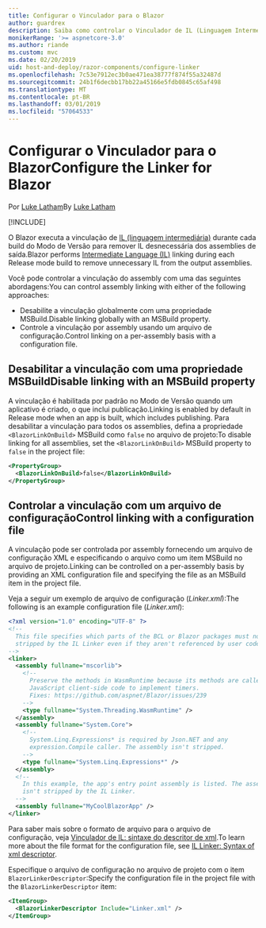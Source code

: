 ```yaml
---
title: Configurar o Vinculador para o Blazor
author: guardrex
description: Saiba como controlar o Vinculador de IL (Linguagem Intermediária) ao criar um aplicativo Blazor.
monikerRange: '>= aspnetcore-3.0'
ms.author: riande
ms.custom: mvc
ms.date: 02/20/2019
uid: host-and-deploy/razor-components/configure-linker
ms.openlocfilehash: 7c53e7912ec3b0ae471ea38777f874f55a32487d
ms.sourcegitcommit: 24b1f6decbb17bb22a45166e5fdb0845c65af498
ms.translationtype: MT
ms.contentlocale: pt-BR
ms.lasthandoff: 03/01/2019
ms.locfileid: "57064533"
---
```

# <a name="configure-the-linker-for-blazor"></a><span data-ttu-id="e6a60-103">Configurar o Vinculador para o Blazor</span><span class="sxs-lookup"><span data-stu-id="e6a60-103">Configure the Linker for Blazor</span></span>

<span data-ttu-id="e6a60-104">Por [Luke Latham](https://github.com/guardrex)</span><span class="sxs-lookup"><span data-stu-id="e6a60-104">By [Luke Latham](https://github.com/guardrex)</span></span>

[!INCLUDE[](~/includes/razor-components-preview-notice.md)]

<span data-ttu-id="e6a60-105">O Blazor executa a vinculação de [IL (linguagem intermediária)](/dotnet/standard/managed-code#intermediate-language--execution) durante cada build do Modo de Versão para remover IL desnecessária dos assemblies de saída.</span><span class="sxs-lookup"><span data-stu-id="e6a60-105">Blazor performs [Intermediate Language (IL)](/dotnet/standard/managed-code#intermediate-language--execution) linking during each Release mode build to remove unnecessary IL from the output assemblies.</span></span>

<span data-ttu-id="e6a60-106">Você pode controlar a vinculação do assembly com uma das seguintes abordagens:</span><span class="sxs-lookup"><span data-stu-id="e6a60-106">You can control assembly linking with either of the following approaches:</span></span>

* <span data-ttu-id="e6a60-107">Desabilite a vinculação globalmente com uma propriedade MSBuild.</span><span class="sxs-lookup"><span data-stu-id="e6a60-107">Disable linking globally with an MSBuild property.</span></span>
* <span data-ttu-id="e6a60-108">Controle a vinculação por assembly usando um arquivo de configuração.</span><span class="sxs-lookup"><span data-stu-id="e6a60-108">Control linking on a per-assembly basis with a configuration file.</span></span>

## <a name="disable-linking-with-an-msbuild-property"></a><span data-ttu-id="e6a60-109">Desabilitar a vinculação com uma propriedade MSBuild</span><span class="sxs-lookup"><span data-stu-id="e6a60-109">Disable linking with an MSBuild property</span></span>

<span data-ttu-id="e6a60-110">A vinculação é habilitada por padrão no Modo de Versão quando um aplicativo é criado, o que inclui publicação.</span><span class="sxs-lookup"><span data-stu-id="e6a60-110">Linking is enabled by default in Release mode when an app is built, which includes publishing.</span></span> <span data-ttu-id="e6a60-111">Para desabilitar a vinculação para todos os assemblies, defina a propriedade `<BlazorLinkOnBuild>` MSBuild como `false` no arquivo de projeto:</span><span class="sxs-lookup"><span data-stu-id="e6a60-111">To disable linking for all assemblies, set the `<BlazorLinkOnBuild>` MSBuild property to `false` in the project file:</span></span>

```xml
<PropertyGroup>
  <BlazorLinkOnBuild>false</BlazorLinkOnBuild>
</PropertyGroup>
```

## <a name="control-linking-with-a-configuration-file"></a><span data-ttu-id="e6a60-112">Controlar a vinculação com um arquivo de configuração</span><span class="sxs-lookup"><span data-stu-id="e6a60-112">Control linking with a configuration file</span></span>

<span data-ttu-id="e6a60-113">A vinculação pode ser controlada por assembly fornecendo um arquivo de configuração XML e especificando o arquivo como um item MSBuild no arquivo de projeto.</span><span class="sxs-lookup"><span data-stu-id="e6a60-113">Linking can be controlled on a per-assembly basis by providing an XML configuration file and specifying the file as an MSBuild item in the project file.</span></span>

<span data-ttu-id="e6a60-114">Veja a seguir um exemplo de arquivo de configuração (*Linker.xml*):</span><span class="sxs-lookup"><span data-stu-id="e6a60-114">The following is an example configuration file (*Linker.xml*):</span></span>

```xml
<?xml version="1.0" encoding="UTF-8" ?>
<!--
  This file specifies which parts of the BCL or Blazor packages must not be
  stripped by the IL Linker even if they aren't referenced by user code.
-->
<linker>
  <assembly fullname="mscorlib">
    <!--
      Preserve the methods in WasmRuntime because its methods are called by 
      JavaScript client-side code to implement timers.
      Fixes: https://github.com/aspnet/Blazor/issues/239
    -->
    <type fullname="System.Threading.WasmRuntime" />
  </assembly>
  <assembly fullname="System.Core">
    <!--
      System.Linq.Expressions* is required by Json.NET and any 
      expression.Compile caller. The assembly isn't stripped.
    -->
    <type fullname="System.Linq.Expressions*" />
  </assembly>
  <!--
    In this example, the app's entry point assembly is listed. The assembly
    isn't stripped by the IL Linker.
  -->
  <assembly fullname="MyCoolBlazorApp" />
</linker>
```

<span data-ttu-id="e6a60-115">Para saber mais sobre o formato de arquivo para o arquivo de configuração, veja [Vinculador de IL: sintaxe do descritor de xml](https://github.com/mono/linker/blob/master/src/linker/README.md#syntax-of-xml-descriptor).</span><span class="sxs-lookup"><span data-stu-id="e6a60-115">To learn more about the file format for the configuration file, see [IL Linker: Syntax of xml descriptor](https://github.com/mono/linker/blob/master/src/linker/README.md#syntax-of-xml-descriptor).</span></span>

<span data-ttu-id="e6a60-116">Especifique o arquivo de configuração no arquivo de projeto com o item `BlazorLinkerDescriptor`:</span><span class="sxs-lookup"><span data-stu-id="e6a60-116">Specify the configuration file in the project file with the `BlazorLinkerDescriptor` item:</span></span>

```xml
<ItemGroup>
  <BlazorLinkerDescriptor Include="Linker.xml" />
</ItemGroup>
```
